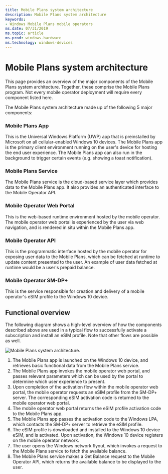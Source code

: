 ```yaml
---
title: Mobile Plans system architecture
description: Mobile Plans system architecture
keywords:
- Windows Mobile Plans mobile operators
ms.date: 07/31/2019
ms.topic: article
ms.prod: windows-hardware
ms.technology: windows-devices
---
```


# Mobile Plans system architecture

This page provides an overview of the major components of the Mobile Plans system architecture. Together, these comprise the Mobile Plans program. Not every mobile operator deployment will require every component listed here.

The Mobile Plans system architecture made up of the following 5 major components:

### Mobile Plans App

This is the Universal Windows Platform (UWP) app that is preinstalled by Microsoft on all cellular-enabled Windows 10 devices. The Mobile Plans app is the primary client environment running on the user's device for hosting the end user experience. The Mobile Plans app can also run in the background to trigger certain events (e.g. showing a toast notification).

### Mobile Plans Service

The Mobile Plans service is the cloud-based service layer which provides data to the Mobile Plans app. It also provides an authenticated interface to the Mobile Operator API.

### Mobile Operator Web Portal

This is the web-based runtime environment hosted by the mobile operator. The mobile operator web portal is experienced by the user via web navigation, and is rendered in situ within the Mobile Plans app.

### Mobile Operator API

This is the programmatic interface hosted by the mobile operator for exposing user data to the Mobile Plans, which can be fetched at runtime to update content presented to the user. An example of user data fetched at runtime would be a user's prepaid balance.

### Mobile Operator SM-DP+

This is the service responsible for creation and delivery of a mobile operator's eSIM profile to the Windows 10 device.

## Functional overview

The following diagram shows a high-level overview of how the components described above are used in a typical flow to successfully activate a subscription and install an eSIM profile. Note that other flows are possible as well.

![Mobile Plans system architecture.](images/mobile_plans_system_architecture.png)

1. The Mobile Plans app is launched on the Windows 10 device, and retrieves basic functional data from the Mobile Plans service.
2. The Mobile Plans app invokes the mobile operator web portal, and passes relevant parameters which can be used by the portal to determine which user experience to present.
3. Upon completion of the activation flow within the mobile operator web portal, the mobile operator requests an eSIM profile from the SM-DP+ server. The corresponding eSIM activation code is returned to the mobile operator web portal.
4. The mobile operator web portal returns the eSIM profile activation code to the Mobile Plans app.
5. The Mobile Plans app passes the activation code to the Windows LPA, which contacts the SM-DP+ server to retrieve the eSIM profile.
6. The eSIM profile is downloaded and installed to the Windows 10 device eSIM, and is activated. Upon activation, the Windows 10 device registers on the mobile operator network.
7. The user opens the Windows network flyout, which invokes a request to the Mobile Plans service to fetch the available balance.
8. The Mobile Plans service makes a Get Balance request to the Mobile Operator API, which returns the available balance to be displayed to the user.
